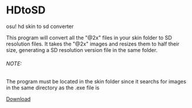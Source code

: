 # HDtoSD
osu! hd skin to sd converter

This program will convert all the "@2x" files in your skin folder to SD resolution files. It takes the "@2x" images and resizes them to half their size, generating a SD resolution version file in the same folder.

###### NOTE:
The program must be located in the skin folder since it searchs for images in the same directory as the .exe file is

[Download](https://github.com/Jose134/HDtoSD/raw/master/bin/Release/HDtoSD.exe)
